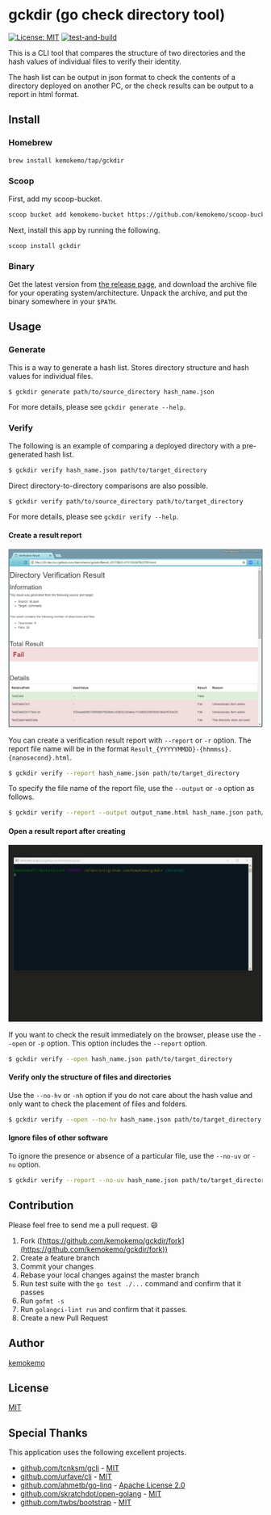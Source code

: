 # gckdir (go check directory tool)

[![License: MIT](https://img.shields.io/badge/License-MIT-blue.svg)](https://opensource.org/licenses/MIT) [![test-and-build](https://github.com/kemokemo/gckdir/actions/workflows/test-and-build.yml/badge.svg)](https://github.com/kemokemo/gckdir/actions/workflows/test-and-build.yml)

This is a CLI tool that compares the structure of two directories and the hash values of individual files to verify their identity.

The hash list can be output in json format to check the contents of a directory deployed on another PC, or the check results can be output to a report in html format.

## Install

### Homebrew

```sh
brew install kemokemo/tap/gckdir
```

### Scoop

First, add my scoop-bucket.

```sh
scoop bucket add kemokemo-bucket https://github.com/kemokemo/scoop-bucket.git
```

Next, install this app by running the following.

```sh
scoop install gckdir
```

### Binary

Get the latest version from [the release page](https://github.com/kemokemo/gckdir/releases/latest), and download the archive file for your operating system/architecture. Unpack the archive, and put the binary somewhere in your `$PATH`.

## Usage

### Generate

This is a way to generate a hash list. Stores directory structure and hash values for individual files.

```bash
$ gckdir generate path/to/source_directory hash_name.json
```

For more details, please see `gckdir generate --help`.

### Verify

The following is an example of comparing a deployed directory with a pre-generated hash list.

```bash
$ gckdir verify hash_name.json path/to/target_directory
```

Direct directory-to-directory comparisons are also possible.

```bash
$ gckdir verify path/to/source_directory path/to/target_directory
```

For more details, please see `gckdir verify --help`.

#### Create a result report

![verification_report](./images/verification_report.png)

You can create a verification result report with `--report` or `-r` option.
The report file name will be in the format `Result_{YYYYYMMDD}-{hhmmss}. {nanosecond}.html`.

```bash
$ gckdir verify --report hash_name.json path/to/target_directory
```

To specify the file name of the report file, use the `--output` or `-o` option as follows.

```bash
$ gckdir verify --report --output output_name.html hash_name.json path/to/target_directory
```

#### Open a result report after creating

![open_animation](./images/open_animation.gif)

If you want to check the result immediately on the browser, please use the `--open` or `-p` option. This option includes the `--report` option.

```bash
$ gckdir verify --open hash_name.json path/to/target_directory
```

#### Verify only the structure of files and directories

Use the `--no-hv` or `-nh` option if you do not care about the hash value and only want to check the placement of files and folders.

```bash
$ gckdir verify --open --no-hv hash_name.json path/to/target_directory
```

#### Ignore files of other software

To ignore the presence or absence of a particular file, use the `--no-uv` or `-nu` option.

```bash
$ gckdir verify --report --no-uv hash_name.json path/to/target_directory
```

## Contribution

Please feel free to send me a pull request. :smile:

1. Fork ([https://github.com/kemokemo/gckdir/fork](https://github.com/kemokemo/gckdir/fork))
1. Create a feature branch
1. Commit your changes
1. Rebase your local changes against the master branch
1. Run test suite with the `go test ./...` command and confirm that it passes
1. Run `gofmt -s`
1. Run `golangci-lint run` and confirm that it passes.
1. Create a new Pull Request

## Author

[kemokemo](https://github.com/kemokemo)

## License

[MIT](https://github.com/kemokemo/gckdir/blob/main/LICENSE)

## Special Thanks

This application uses the following excellent projects.

* [github.com/tcnksm/gcli](https://github.com/tcnksm/gcli) - [MIT](https://github.com/tcnksm/gcli/blob/master/LICENSE)
* [github.com/urfave/cli](https://github.com/urfave/cli) - [MIT](https://github.com/urfave/cli/blob/master/LICENSE)
* [github.com/ahmetb/go-linq](https://github.com/ahmetb/go-linq) - [Apache License 2.0](https://github.com/ahmetb/go-linq/blob/master/LICENSE)
* [github.com/skratchdot/open-golang](https://github.com/skratchdot/open-golang) - [MIT](https://github.com/skratchdot/open-golang/blob/master/LICENSE-MIT)
* [github.com/twbs/bootstrap](https://github.com/twbs/bootstrap) - [MIT](https://github.com/twbs/bootstrap/blob/master/LICENSE)
